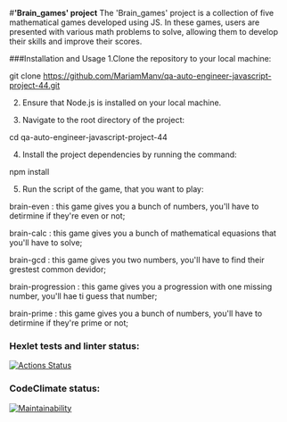 #**'Brain_games' project**
The 'Brain_games' project is a collection of five mathematical games developed using JS. In these games, users are presented with various math problems to solve, allowing them to develop their skills and improve their scores.

###Installation and Usage
1.Clone the repository to your local machine:

git clone https://github.com/MariamManv/qa-auto-engineer-javascript-project-44.git

2. Ensure that Node.js is installed on your local machine.

3. Navigate to the root directory of the project:

cd qa-auto-engineer-javascript-project-44

4. Install the project dependencies by running the command:

npm install

5. Run the script of the game, that you want to play:

brain-even : this game gives you a bunch of numbers, you'll have to detirmine if they're even or not;

brain-calc : this game gives you a bunch of mathematical equasions that you'll have to solve;

brain-gcd : this game gives you two numbers, you'll have to find their grestest common devidor;

brain-progression : this game gives you a progression with one missing number, you'll hae ti guess that number;

brain-prime : this game gives you a bunch of numbers, you'll have to detirmine if they're prime or not;

### Hexlet tests and linter status:
[![Actions Status](https://github.com/MariamManv/qa-auto-engineer-javascript-project-44/actions/workflows/hexlet-check.yml/badge.svg)](https://github.com/MariamManv/qa-auto-engineer-javascript-project-44/actions)

### CodeClimate status:
[![Maintainability](https://api.codeclimate.com/v1/badges/fa2972e62479dbe64a9d/maintainability)](https://codeclimate.com/github/MariamManv/qa-auto-engineer-javascript-project-44/maintainability)